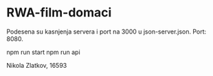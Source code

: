 # RWA-film-domaci

Podesena su kasnjenja servera i port na 3000 u json-server.json.
Port: 8080.

npm run start
npm run api

Nikola Zlatkov, 16593
